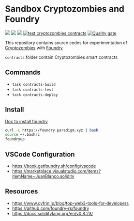 # Sandbox Cryptozombies and Foundry

<img src="https://img.shields.io/github/languages/top/icyfry/sandbox-cryptozombies-foundry" /> <img src="https://img.shields.io/badge/solidity-0.8.13-005850?style=flat"> <img src="https://img.shields.io/badge/-Ethereum-005850?style=flat&logo=Ethereum">
[![test cryptozombies contracts](https://github.com/icyfry/sandbox-cryptozombies-foundry/actions/workflows/test-cryptozombies-contracts.yml/badge.svg)](https://github.com/icyfry/sandbox-cryptozombies-foundry/actions/workflows/test-cryptozombies-contracts.yml)
[![Quality gate](https://sonarcloud.io/api/project_badges/quality_gate?project=icyfry_sandbox-cryptozombies-foundry)](https://sonarcloud.io/summary/new_code?id=icyfry_sandbox-cryptozombies-foundry)

This repository contains source codes for experimentation of [Cryptozombies](https://cryptozombies.io/en/) with [Foundry](https://github.com/foundry-rs)

`contracts` folder contain Cryptozombies smart contracts

## Commands

* `task contracts-build`
* `task contracts-test`
* `task contracts-deploy`

## Install

[Doc to install foundry](https://book.getfoundry.sh/getting-started/installation)

```bash
curl -L https://foundry.paradigm.xyz | bash
source ~/.bashrc
foundryup
```

## VSCode Configuration

* https://book.getfoundry.sh/config/vscode
* https://marketplace.visualstudio.com/items?itemName=JuanBlanco.solidity


## Resources

* https://www.cyfrin.io/blog/top-web3-tools-for-developers
* https://github.com/foundry-rs/foundry
* https://docs.soliditylang.org/en/v0.8.23/